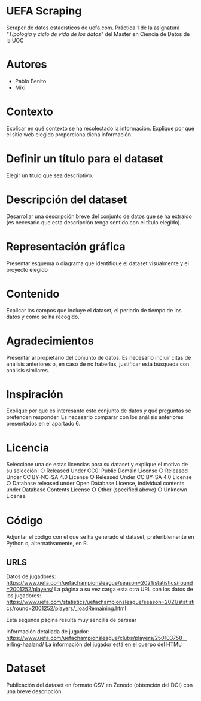 # UEFA Scraping
Scraper de datos estadísticos de uefa.com. 
Práctica 1 de la asignatura *"Tipología y ciclo de vida de los datos"* del Master en Ciencia de Datos de la UOC

# Autores

* Pablo Benito
* Miki

# Contexto
Explicar en qué contexto se ha recolectado la información. Explique por qué el sitio web elegido proporciona dicha información.

# Definir un título para el dataset
Elegir un título que sea descriptivo.

# Descripción del dataset
Desarrollar una descripción breve del conjunto de datos que se ha extraído (es necesario que esta descripción tenga sentido con el título
elegido).

# Representación gráfica
Presentar esquema o diagrama que identifique el dataset visualmente y el proyecto elegido

# Contenido
Explicar los campos que incluye el dataset, el periodo de tiempo de
los datos y cómo se ha recogido.
# Agradecimientos
Presentar al propietario del conjunto de datos. Es necesario
incluir citas de análisis anteriores o, en caso de no haberlas, justificar esta
búsqueda con análisis similares.
# Inspiración
Explique por qué es interesante este conjunto de datos y qué
preguntas se pretenden responder. Es necesario comparar con los análisis
anteriores presentados en el apartado 6.

# Licencia
Seleccione una de estas licencias para su dataset y explique el motivo
de su selección:
○ Released Under CC0: Public Domain License
○ Released Under CC BY-NC-SA 4.0 License
○ Released Under CC BY-SA 4.0 License
○ Database released under Open Database License, individual contents
under Database Contents License
○ Other (specified above)
○ Unknown License
# Código
Adjuntar el código con el que se ha generado el dataset, preferiblemente en Python o, alternativamente, en R.

## URLS
Datos de jugadores: 
https://www.uefa.com/uefachampionsleague/season=2021/statistics/round=2001252/players/
La página a su vez carga esta otra URL con los datos de los jugadores:
https://www.uefa.com/statistics/uefachampionsleague/season=2021/statistics/round=2001252/players/_loadRemaining.html

Esta segunda página resulta muy sencilla de parsear


Información detallada de jugador:
https://www.uefa.com/uefachampionsleague/clubs/players/250103758--erling-haaland/
La información del jugador está en el cuerpo del HTML: 

# Dataset
Publicación del dataset en formato CSV en Zenodo (obtención del DOI) con una breve descripción.

# 
